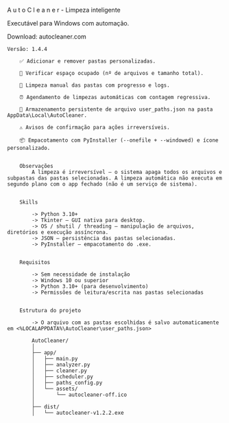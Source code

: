 A u t o C l e a n e r  -  Limpeza inteligente

Executável para Windows com automação.


Download: autocleaner.com


    Versão: 1.4.4

        ✅ Adicionar e remover pastas personalizadas.

        🔎 Verificar espaço ocupado (nº de arquivos e tamanho total).

        🧹 Limpeza manual das pastas com progresso e logs.

        ⏰ Agendamento de limpezas automáticas com contagem regressiva.

        📁 Armazenamento persistente de arquivo user_paths.json na pasta AppData\Local\AutoCleaner.

        ⚠️ Avisos de confirmação para ações irreversíveis.

        📦 Empacotamento com PyInstaller (--onefile + --windowed) e ícone personalizado.

        
        Observações
            A limpeza é irreversível – o sistema apaga todos os arquivos e subpastas das pastas selecionadas. A limpeza automática não executa em segundo plano com o app fechado (não é um serviço de sistema).


        Skills

            -> Python 3.10+
            -> Tkinter – GUI nativa para desktop.
            -> OS / shutil / threading – manipulação de arquivos, diretórios e execução assíncrona.
            -> JSON – persistência das pastas selecionadas.
            -> PyInstaller – empacotamento do .exe.

        
        Requisitos

            -> Sem necessidade de instalação
            -> Windows 10 ou superior
            -> Python 3.10+ (para desenvolvimento)
            -> Permissões de leitura/escrita nas pastas selecionadas


        Estrutura do projeto

            -> O arquivo com as pastas escolhidas é salvo automaticamente em <%LOCALAPPDATA%\AutoCleaner\user_paths.json>

            AutoCleaner/
            │
            ├── app/
            │   ├── main.py
            │   ├── analyzer.py
            │   ├── cleaner.py
            │   ├── scheduler.py
            │   ├── paths_config.py
            │   └── assets/
            │       └── autocleaner-off.ico
            │
            ├── dist/
            │   └── autocleaner-v1.2.2.exe


            

